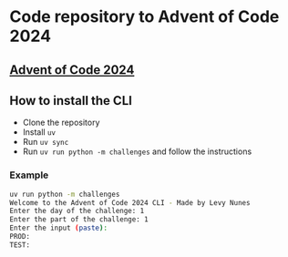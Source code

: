 # Code repository to Advent of Code 2024

## [Advent of Code 2024](https://adventofcode.com/2024)

## How to install the CLI

- Clone the repository
- Install `uv`
- Run `uv sync`
- Run `uv run python -m challenges` and follow the instructions

### Example

```bash
uv run python -m challenges
Welcome to the Advent of Code 2024 CLI - Made by Levy Nunes
Enter the day of the challenge: 1
Enter the part of the challenge: 1
Enter the input (paste): 
PROD:
TEST: 
```
